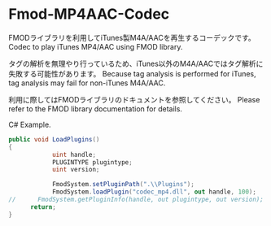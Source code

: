 # Fmod-MP4AAC-Codec
FMODライブラリを利用してiTunes製M4A/AACを再生するコーデックです。
Codec to play iTunes MP4/AAC using FMOD library.

タグの解析を無理やり行っているため、iTunes以外のM4A/AACではタグ解析に失敗する可能性があります。
Because tag analysis is performed for iTunes, tag analysis may fail for non-iTunes M4A/AAC.

利用に際してはFMODライブラリのドキュメントを参照してください。
Please refer to the FMOD library documentation for details.

C# Example.
```C#
public void LoadPlugins()
{
			uint handle;
			PLUGINTYPE plugintype;
			uint version;

			FmodSystem.setPluginPath(".\\Plugins");
			FmodSystem.loadPlugin("codec_mp4.dll", out handle, 100);
//  	FmodSystem.getPluginInfo(handle, out plugintype, out version);
      return;
}
```
